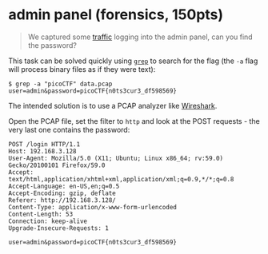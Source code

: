 # admin panel (forensics, 150pts)

> We captured some [traffic](./assets/data.pcap) logging into the admin panel, can you find the password?

This task can be solved quickly using [`grep`](https://linux.die.net/man/1/grep) to search for the flag (the `-a` flag
will process binary files as if they were text):

```
$ grep -a "picoCTF" data.pcap 
user=admin&password=picoCTF{n0ts3cur3_df598569}
```

The intended solution is to use a PCAP analyzer like [Wireshark](https://www.wireshark.org/).

Open the PCAP file, set the filter to `http` and look at the POST requests - the very last one contains the password:

```
POST /login HTTP/1.1
Host: 192.168.3.128
User-Agent: Mozilla/5.0 (X11; Ubuntu; Linux x86_64; rv:59.0) Gecko/20100101 Firefox/59.0
Accept: text/html,application/xhtml+xml,application/xml;q=0.9,*/*;q=0.8
Accept-Language: en-US,en;q=0.5
Accept-Encoding: gzip, deflate
Referer: http://192.168.3.128/
Content-Type: application/x-www-form-urlencoded
Content-Length: 53
Connection: keep-alive
Upgrade-Insecure-Requests: 1

user=admin&password=picoCTF{n0ts3cur3_df598569}
```
